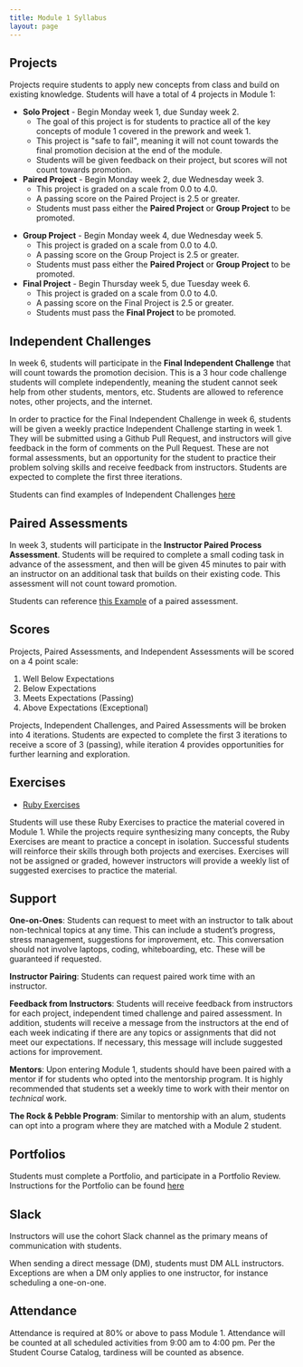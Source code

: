 ```yaml
---
title: Module 1 Syllabus
layout: page
---
```


## Projects

Projects require students to apply new concepts from class and build on existing knowledge. Students will have a total of 4 projects in Module 1:

* **Solo Project** - Begin Monday week 1, due Sunday week 2.
  * The goal of this project is for students to practice all of the key concepts of module 1 covered in the prework and week 1.
  * This project is "safe to fail", meaning it will not count towards the final promotion decision at the end of the module.
  * Students will be given feedback on their project, but scores will not count towards promotion.
* **Paired Project** - Begin Monday week 2, due Wednesday week 3.
  * This project is graded on a scale from 0.0 to 4.0.
  * A passing score on the Paired Project is 2.5 or greater.
  * Students must pass either the **Paired Project** or **Group Project** to be promoted.
<!-- * **Winter Project** - Begin Friday week 3, due Sunday week 4. -->
<!--  * This project and accompanying assignments are designed to keep your skills sharp over the winter break. -->
<!-- * This project is not graded and will not count towards the final promotion decision at the end of the module.  -->
* **Group Project** - Begin Monday week 4, due Wednesday week 5.
  * This project is graded on a scale from 0.0 to 4.0.
  * A passing score on the Group Project is 2.5 or greater.
  * Students must pass either the **Paired Project** or **Group Project** to be promoted.
* **Final Project** - Begin Thursday week 5, due Tuesday week 6.
  * This project is graded on a scale from 0.0 to 4.0.
  * A passing score on the Final Project is 2.5 or greater.
  * Students must pass the **Final Project** to be promoted.

## Independent Challenges

In week 6, students will participate in the **Final Independent Challenge** that will count towards the promotion decision. This is a 3 hour code challenge students will complete independently, meaning the student cannot seek help from other students, mentors, etc. Students are allowed to reference notes, other projects, and the internet.

In order to practice for the Final Independent Challenge in week 6, students will be given a weekly practice Independent Challenge starting in week 1. They will be submitted using a Github Pull Request, and instructors will give feedback in the form of comments on the Pull Request. These are not formal assessments, but an opportunity for the student to practice their problem solving skills and receive feedback from instructors. Students are expected to complete the first three iterations.

Students can find examples of Independent Challenges [here](./practice_assessments)

## Paired Assessments

In week 3, students will participate in the **Instructor Paired Process Assessment**. Students will be required to complete a small coding task in advance of the assessment, and then will be given 45 minutes to pair with an instructor on an additional task that builds on their existing code. This assessment will not count toward promotion.

Students can reference [this Example](https://github.com/turingschool-examples/pets_and_customers) of a paired assessment.

## Scores

Projects, Paired Assessments, and Independent Assessments will be scored on a 4 point scale:

1. Well Below Expectations
2. Below Expectations
3. Meets Expectations (Passing)
4. Above Expectations (Exceptional)

Projects, Independent Challenges, and Paired Assessments will be broken into 4 iterations. Students are expected to complete the first 3 iterations to receive a score of 3 (passing), while iteration 4 provides opportunities for further learning and exploration.

## Exercises

- [Ruby Exercises](https://github.com/turingschool/ruby-exercises)

Students will use these Ruby Exercises to practice the material covered in Module 1. While the projects require synthesizing many concepts, the Ruby Exercises are meant to practice a concept in isolation. Successful students will reinforce their skills through both projects and exercises. Exercises will not be assigned or graded, however instructors will provide a weekly list of suggested exercises to practice the material.

## Support

**One-on-Ones**: Students can request to meet with an instructor to talk about non-technical topics at any time. This can include a student’s progress, stress management, suggestions for improvement, etc. This conversation should not involve laptops, coding, whiteboarding, etc. These will be guaranteed if requested.

**Instructor Pairing**: Students can request paired work time with an instructor.

**Feedback from Instructors**: Students will receive feedback from instructors for each project, independent timed challenge and paired assessment.  In addition, students will receive a message from the instructors at the end of each week indicating if there are any topics or assignments that did not meet our expectations. If necessary, this message will include suggested actions for improvement.

**Mentors**: Upon entering Module 1, students should have been paired with a mentor if for students who opted into the mentorship program. It is highly recommended that students set a weekly time to work with their mentor on _technical_ work.

**The Rock & Pebble Program**: Similar to mentorship with an alum, students can opt into a program where they are matched with a Module 2 student.

## Portfolios

Students must complete a Portfolio, and participate in a Portfolio Review. Instructions for the Portfolio can be found [here](./portfolios)

## Slack

Instructors will use the cohort Slack channel as the primary means of communication with students.

When sending a direct message (DM), students must DM ALL instructors. Exceptions are when a DM only applies to one instructor, for instance scheduling a one-on-one.

## Attendance

Attendance is required at 80% or above to pass Module 1. Attendance will be counted at all scheduled activities from 9:00 am to 4:00 pm. Per the Student Course Catalog, tardiness will be counted as absence.
